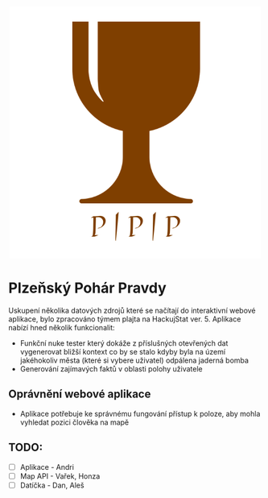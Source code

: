 <p align="center">
  <img src="/doc/PlzenskyPoharPravdyLogo.png" alt="PPP logo"/>
</p>


# Plzeňský Pohár Pravdy

Uskupení několika datových zdrojů které se načítají do interaktivní webové aplikace, bylo zpracováno týmem plajta na HackujStat ver. 5.
Aplikace nabízí hned několik funkcionalit:
- Funkční nuke tester který dokáže z příslušných otevřených dat vygenerovat bližší kontext co by se stalo kdyby byla na území jakéhokoliv města (které si vybere uživatel) odpálena jaderná bomba
- Generování zajímavých faktů v oblasti polohy uživatele

## Oprávnění webové aplikace
- Aplikace potřebuje ke správnému fungování přístup k poloze, aby mohla vyhledat pozici člověka na mapě

## TODO:
- [ ] Aplikace - Andri
- [ ] Map API - Vařek, Honza
- [ ] Datíčka - Dan, Aleš
